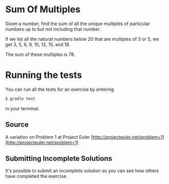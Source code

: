 # Sum Of Multiples

Given a number, find the sum of all the unique multiples of particular numbers up to
but not including that number.

If we list all the natural numbers below 20 that are multiples of 3 or 5,
we get 3, 5, 6, 9, 10, 12, 15, and 18.

The sum of these multiples is 78.

# Running the tests

You can run all the tests for an exercise by entering

```sh
$ gradle test
```

in your terminal.

## Source

A variation on Problem 1 at Project Euler [http://projecteuler.net/problem=1](http://projecteuler.net/problem=1)

## Submitting Incomplete Solutions

It's possible to submit an incomplete solution so you can see how others have completed the exercise.
